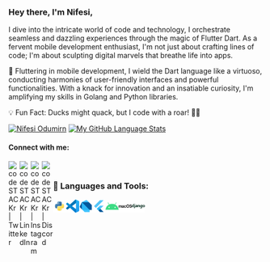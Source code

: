 
<!--
**levi956/levi956** is a ✨ _special_ ✨ repository because its `README.md` (this file) appears on your GitHub profile.

Here are some ideas to get you started:

-->

### Hey there, I'm Nifesi,

I dive into the intricate world of code and technology, I orchestrate seamless and dazzling experiences through the magic of Flutter Dart. As a fervent mobile development enthusiast, I'm not just about crafting lines of code; I'm about sculpting digital marvels that breathe life into apps.

📱 Fluttering in mobile development, I wield the Dart language like a virtuoso, conducting harmonies of user-friendly interfaces and powerful functionalities. With a knack for innovation and an insatiable curiosity, I'm amplifying my skills in Golang and Python libraries.

💡 Fun Fact: Ducks might quack, but I code with a roar! 🦆🚀

<!--
- 🤔 I’m looking for help with ...
- 💬 Ask me about ...
- 📫 How to reach me: ...
- 😄 Pronouns: ...
-->

[![Nifesi Odumirn](https://github-readme-stats.vercel.app/api?username=levi956)](https://github.com/levi956/github-readme-stats)
[![My GitHub Language Stats](https://github-readme-stats.vercel.app/api/top-langs/?username=levi956&langs_count=5&theme=light)]()


#### Connect with me:

[<img align="left" alt="codeSTACKr | Twitter" width="22px" src="https://cdn.jsdelivr.net/npm/simple-icons@v3/icons/twitter.svg" />][twitter]
[<img align="left" alt="codeSTACKr | LinkedIn" width="22px" src="https://cdn.jsdelivr.net/npm/simple-icons@v3/icons/linkedin.svg" />][linkedin]
[<img align="left" alt="codeSTACKr | Instagram" width="22px" src="https://cdn.jsdelivr.net/npm/simple-icons@v3/icons/instagram.svg" />][instagram]
[<img align="left" alt="codeSTACKr | Discord" width="22px" src="https://cdn.jsdelivr.net/npm/simple-icons@v3/icons/discord.svg" />][discord]

<br />

### 🧰 Languages and Tools:
<img align="left" alt="Python" width="26px" src="https://raw.githubusercontent.com/github/explore/e94815998e4e0713912fed477a1f346ec04c3da2/topics/python/python.png" />
<img align="left" alt="Visual Studio Code" width="26px" src="https://raw.githubusercontent.com/github/explore/80688e429a7d4ef2fca1e82350fe8e3517d3494d/topics/visual-studio-code/visual-studio-code.png" />
<img align="left" alt="Dart" width="26px" src="https://raw.githubusercontent.com/github/explore/80688e429a7d4ef2fca1e82350fe8e3517d3494d/topics/dart/dart.png" />
<img align="left" alt="Flutter" width="26px" src="https://raw.githubusercontent.com/github/explore/80688e429a7d4ef2fca1e82350fe8e3517d3494d/topics/flutter/flutter.png" />
<img align="left" alt="Android" width="26px" src="https://raw.githubusercontent.com/github/explore/80688e429a7d4ef2fca1e82350fe8e3517d3494d/topics/android/android.png" />
<img align="left" alt="MacOs" width="26px" src="https://raw.githubusercontent.com/github/explore/80688e429a7d4ef2fca1e82350fe8e3517d3494d/topics/macos/macos.png" />
<img align="left" alt="django" width="26px" src="https://raw.githubusercontent.com/github/explore/80688e429a7d4ef2fca1e82350fe8e3517d3494d/topics/django/django.png" />


[twitter]: https://twitter.com/levi_956/
[instagram]: http://Instagram.com/nifesi__
[linkedin]: https://www.linkedin.com/in/odumirin-nifesi-7a48361b5
[discord]: https://discordapp.com/users/618488893846585364/
